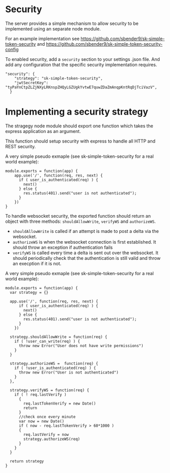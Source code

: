 Security
========

The server provides a simple mechanism to allow security to be implemented using an separate node module. 

For an example implementation see https://github.com/sbender9/sk-simple-token-security and https://github.com/sbender9/sk-simple-token-security-config

To enabled security, add a `security` section to your settings .json file. And add any configuration that the specific security implementation requires.

```
"security": {
    "strategy": "sk-simple-token-security",
    "jwtSecretKey": "tyPaYnCtpZLZjNXyLRKnspZHQyLGZUgkYvtwE7quwZDaZmAnqpKntRqDjTciVazV",
  }
```

Implementing a security strategy
================================

The stragegy node module should export one function which takes the express application as an argument.

This function should setup security with express to handle all HTTP and REST security.

A very simple pseudo exmaple (see sk-simple-token-security for a real world example):

```
module.exports = function(app) {
    app.use('/', function(req, res, next) {
      if ( user_is_authenticated(req) ) {
        next()
      } else {
        res.status(401).send("user is not authenticated");
      }
    })
}
```

To handle websocket security, the exported function should return an object with three methods: `shouldAllowWrite`, `verifyWS` and `authorizeWS`.

* `shouldAllowWrite` is called if an attempt is made to post a delta via the websocket.
* `authorizeWS` is when the websocket connection is first established. It should throw an exception if authentication fails
* `verifyWS` is called every time a delta is sent out over the websocket. It should periodically check that the authentication is still valid and throw an execption if it is not.

A very simple pseudo exmaple (see sk-simple-token-security for a real world example):

```
module.exports = function(app) {
  var strategy = {}
  
  app.use('/', function(req, res, next) {
      if ( user_is_authenticated(req) ) {
        next()
      } else {
        res.status(401).send("user is not authenticated");
      }
    })
 
  strategy.shouldAllowWrite = function(req) {
    if ( !user_can_write(req) ) {
      throw new Error("User does not have write permissions")
    }
  }
    
  strategy.authorizeWS =  function(req) {
    if ( !user_is_authenticated(req) ) {
      throw new Error("User is not authenticated")
    }
  },
    
  strategy.verifyWS = function(req) {
    if ( ! req.lastVerify )
      {
        req.lastTokenVerify = new Date()
        return
      }
      //check once every minute
      var now = new Date()
      if ( now - req.lastTokenVerify > 60*1000 )
      {
        req.lastVerify = now
        strategy.authorizeWS(req)
      }
    }
  }
  
  return strategy
}
```
